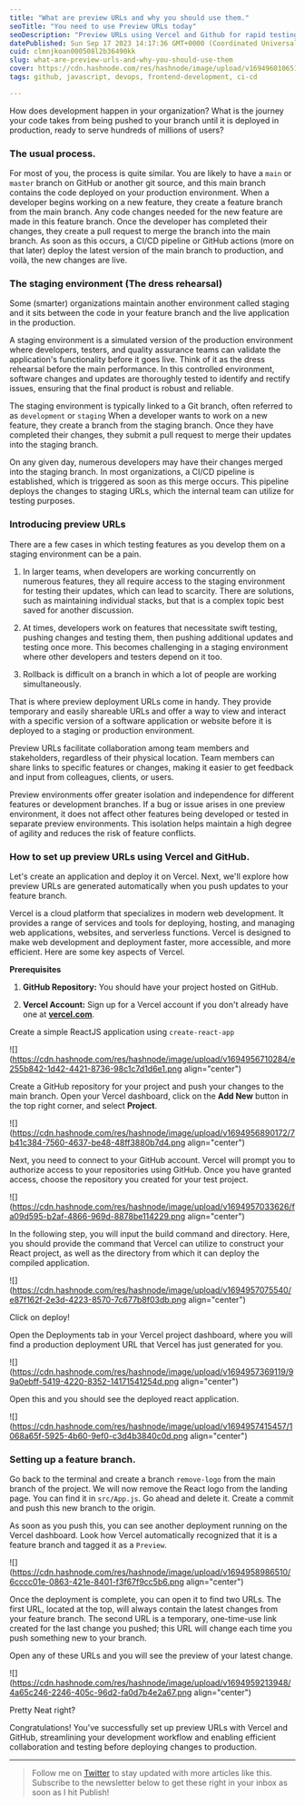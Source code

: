 ```yaml
---
title: "What are preview URLs and why you should use them."
seoTitle: "You need to use Preview URLs today"
seoDescription: "Preview URLs using Vercel and Github for rapid testing."
datePublished: Sun Sep 17 2023 14:17:36 GMT+0000 (Coordinated Universal Time)
cuid: clmnjkoan000508l2b36490kk
slug: what-are-preview-urls-and-why-you-should-use-them
cover: https://cdn.hashnode.com/res/hashnode/image/upload/v1694960106515/cf52356f-eeeb-4fa8-b41d-3ce86b87aecc.png
tags: github, javascript, devops, frontend-development, ci-cd

---
```


How does development happen in your organization? What is the journey your code takes from being pushed to your branch until it is deployed in production, ready to serve hundreds of millions of users?

### The usual process.

For most of you, the process is quite similar. You are likely to have a `main` or `master` branch on GitHub or another git source, and this main branch contains the code deployed on your production environment. When a developer begins working on a new feature, they create a feature branch from the main branch. Any code changes needed for the new feature are made in this feature branch. Once the developer has completed their changes, they create a pull request to merge the branch into the main branch. As soon as this occurs, a CI/CD pipeline or GitHub actions (more on that later) deploy the latest version of the main branch to production, and voilà, the new changes are live.

### The staging environment (The dress rehearsal)

Some (smarter) organizations maintain another environment called staging and it sits between the code in your feature branch and the live application in the production.

A staging environment is a simulated version of the production environment where developers, testers, and quality assurance teams can validate the application's functionality before it goes live. Think of it as the dress rehearsal before the main performance. In this controlled environment, software changes and updates are thoroughly tested to identify and rectify issues, ensuring that the final product is robust and reliable.

The staging environment is typically linked to a Git branch, often referred to as `development` or `staging` When a developer wants to work on a new feature, they create a branch from the staging branch. Once they have completed their changes, they submit a pull request to merge their updates into the staging branch.

On any given day, numerous developers may have their changes merged into the staging branch. In most organizations, a CI/CD pipeline is established, which is triggered as soon as this merge occurs. This pipeline deploys the changes to staging URLs, which the internal team can utilize for testing purposes.

### Introducing preview URLs

There are a few cases in which testing features as you develop them on a staging environment can be a pain.

1. In larger teams, when developers are working concurrently on numerous features, they all require access to the staging environment for testing their updates, which can lead to scarcity. There are solutions, such as maintaining individual stacks, but that is a complex topic best saved for another discussion.
    
2. At times, developers work on features that necessitate swift testing, pushing changes and testing them, then pushing additional updates and testing once more. This becomes challenging in a staging environment where other developers and testers depend on it too.
    
3. Rollback is difficult on a branch in which a lot of people are working simultaneously.
    

That is where preview deployment URLs come in handy. They provide temporary and easily shareable URLs and offer a way to view and interact with a specific version of a software application or website before it is deployed to a staging or production environment.

Preview URLs facilitate collaboration among team members and stakeholders, regardless of their physical location. Team members can share links to specific features or changes, making it easier to get feedback and input from colleagues, clients, or users.

Preview environments offer greater isolation and independence for different features or development branches. If a bug or issue arises in one preview environment, it does not affect other features being developed or tested in separate preview environments. This isolation helps maintain a high degree of agility and reduces the risk of feature conflicts.

### How to set up preview URLs using Vercel and GitHub.

Let's create an application and deploy it on Vercel. Next, we'll explore how preview URLs are generated automatically when you push updates to your feature branch.

Vercel is a cloud platform that specializes in modern web development. It provides a range of services and tools for deploying, hosting, and managing web applications, websites, and serverless functions. Vercel is designed to make web development and deployment faster, more accessible, and more efficient. Here are some key aspects of Vercel.

**Prerequisites**

1. **GitHub Repository:** You should have your project hosted on GitHub.
    
2. **Vercel Account:** Sign up for a Vercel account if you don't already have one at [**vercel.com**](http://vercel.com).
    

Create a simple ReactJS application using `create-react-app`

![](https://cdn.hashnode.com/res/hashnode/image/upload/v1694956710284/e255b842-1d42-4421-8736-98c1c7d1d6e1.png align="center")

Create a GitHub repository for your project and push your changes to the main branch. Open your Vercel dashboard, click on the **Add New** button in the top right corner, and select **Project**.

![](https://cdn.hashnode.com/res/hashnode/image/upload/v1694956890172/7b41c384-7560-4637-be48-48ff3880b7d4.png align="center")

Next, you need to connect to your GitHub account. Vercel will prompt you to authorize access to your repositories using GitHub. Once you have granted access, choose the repository you created for your test project.

![](https://cdn.hashnode.com/res/hashnode/image/upload/v1694957033626/fa09d595-b2af-4866-969d-8878be114229.png align="center")

In the following step, you will input the build command and directory. Here, you should provide the command that Vercel can utilize to construct your React project, as well as the directory from which it can deploy the compiled application.

![](https://cdn.hashnode.com/res/hashnode/image/upload/v1694957075540/e87f162f-2e3d-4223-8570-7c677b8f03db.png align="center")

Click on deploy!

Open the Deployments tab in your Vercel project dashboard, where you will find a production deployment URL that Vercel has just generated for you.

![](https://cdn.hashnode.com/res/hashnode/image/upload/v1694957369119/99a0ebff-5419-4220-8352-14171541254d.png align="center")

Open this and you should see the deployed react application.

![](https://cdn.hashnode.com/res/hashnode/image/upload/v1694957415457/1068a65f-5925-4b60-9ef0-c3d4b3840c0d.png align="center")

### Setting up a feature branch.

Go back to the terminal and create a branch `remove-logo` from the main branch of the project. We will now remove the React logo from the landing page. You can find it in `src/App.js`. Go ahead and delete it. Create a commit and push this new branch to the origin.

As soon as you push this, you can see another deployment running on the Vercel dashboard. Look how Vercel automatically recognized that it is a feature branch and tagged it as a `Preview`.

![](https://cdn.hashnode.com/res/hashnode/image/upload/v1694958986510/6cccc01e-0863-421e-8401-f3f67f9cc5b6.png align="center")

Once the deployment is complete, you can open it to find two URLs. The first URL, located at the top, will always contain the latest changes from your feature branch. The second URL is a temporary, one-time-use link created for the last change you pushed; this URL will change each time you push something new to your branch.

Open any of these URLs and you will see the preview of your latest change.

![](https://cdn.hashnode.com/res/hashnode/image/upload/v1694959213948/4a65c246-2246-405c-96d2-fa0d7b4e2a67.png align="center")

Pretty Neat right?

Congratulations! You've successfully set up preview URLs with Vercel and GitHub, streamlining your development workflow and enabling efficient collaboration and testing before deploying changes to production.

---

> Follow me on [Twitter](https://twitter.com/devcodesthings) to stay updated with more articles like this. Subscribe to the newsletter below to get these right in your inbox as soon as I hit Publish!